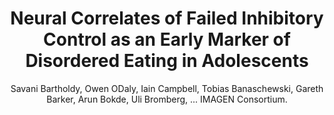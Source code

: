 ---
author: Savani Bartholdy, Owen ODaly, Iain Campbell, Tobias Banaschewski, Gareth Barker, Arun Bokde, Uli Bromberg, ... IMAGEN Consortium.
title: Neural Correlates of Failed Inhibitory Control as an Early Marker of Disordered Eating in Adolescents
journal: Biological Psychiatry
year: 2019
type: article
doi: 10.1016/j.biopsych.2019.01.027
volume: 85
number: 11
pages: 956-965
---